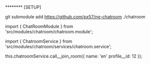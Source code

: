 ******** [SETUP]

git submodule add https://github.com/px57/ng-chatroom ./chatroom

<!-- Define to the app.module.ts -->
import { ChatRoomModule } from 'src/modules/chatroom/chatroom.module';


<!-- Define to the app.component.ts -->
import { ChatroomService } from 'src/modules/chatroom/services/chatroom.service';

<!-- Create the link with  -->
this.chatroomService.call__join_room({
    name: 'en'
    profile__id: 12
});